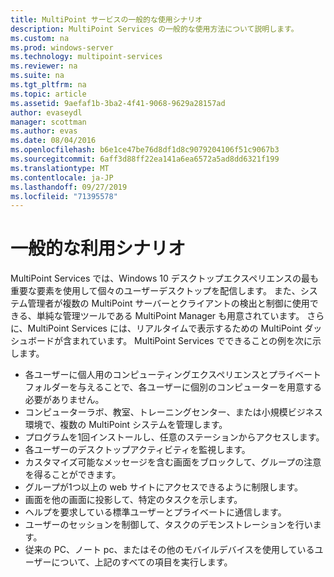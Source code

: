 ```yaml
---
title: MultiPoint サービスの一般的な使用シナリオ
description: MultiPoint Services の一般的な使用方法について説明します。
ms.custom: na
ms.prod: windows-server
ms.technology: multipoint-services
ms.reviewer: na
ms.suite: na
ms.tgt_pltfrm: na
ms.topic: article
ms.assetid: 9aefaf1b-3ba2-4f41-9068-9629a28157ad
author: evaseydl
manager: scottman
ms.author: evas
ms.date: 08/04/2016
ms.openlocfilehash: b6e1ce47be76d8df1d8c9079204106f51c9067b3
ms.sourcegitcommit: 6aff3d88ff22ea141a6ea6572a5ad8dd6321f199
ms.translationtype: MT
ms.contentlocale: ja-JP
ms.lasthandoff: 09/27/2019
ms.locfileid: "71395578"
---
```

# <a name="common-usage-scenarios"></a>一般的な利用シナリオ
MultiPoint Services では、Windows 10 デスクトップエクスペリエンスの最も重要な要素を使用して個々のユーザーデスクトップを配信します。 また、システム管理者が複数の MultiPoint サーバーとクライアントの検出と制御に使用できる、単純な管理ツールである MultiPoint Manager も用意されています。 さらに、MultiPoint Services には、リアルタイムで表示するための MultiPoint ダッシュボードが含まれています。 MultiPoint Services でできることの例を次に示します。  
  
- 各ユーザーに個人用のコンピューティングエクスペリエンスとプライベートフォルダーを与えることで、各ユーザーに個別のコンピューターを用意する必要がありません。  
- コンピューターラボ、教室、トレーニングセンター、または小規模ビジネス環境で、複数の MultiPoint システムを管理します。  
- プログラムを1回インストールし、任意のステーションからアクセスします。  
- 各ユーザーのデスクトップアクティビティを監視します。  
- カスタマイズ可能なメッセージを含む画面をブロックして、グループの注意を得ることができます。  
- グループが1つ以上の web サイトにアクセスできるように制限します。  
- 画面を他の画面に投影して、特定のタスクを示します。  
- ヘルプを要求している標準ユーザーとプライベートに通信します。  
- ユーザーのセッションを制御して、タスクのデモンストレーションを行います。  
- 従来の PC、ノート pc、またはその他のモバイルデバイスを使用しているユーザーについて、上記のすべての項目を実行します。 